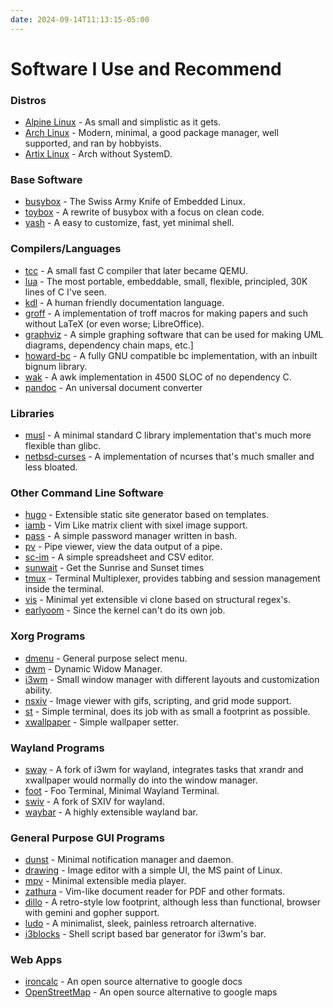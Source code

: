 ```yaml
---
date: 2024-09-14T11:13:15-05:00
---
```

# Software I Use and Recommend

### Distros

* [Alpine Linux](https://www.alpinelinux.org/) - As small and simplistic as it gets.
* [Arch Linux](https://archlinux.org/) - Modern, minimal, a good package manager, well supported, and ran by hobbyists.
* [Artix Linux](https://artixlinux.org/) - Arch without SystemD.

### Base Software

* [busybox](https://www.busybox.net) - The Swiss Army Knife of Embedded Linux.
* [toybox](https://landley.net/toybox/) - A rewrite of busybox with a focus on clean code.
* [yash](https://github.com/magicant/yash) - A easy to customize, fast, yet minimal shell.

### Compilers/Languages

* [tcc](https://bellard.org/tcc/) - A small fast C compiler that later became QEMU.
* [lua](https://www.lua.org/) - The most portable, embeddable, small, flexible, principled, 30K lines of C I've seen.
* [kdl](https://kdl.dev/) - A human friendly documentation language.
* [groff](https://www.gnu.org/software/groff/manual/groff.html) - A implementation of troff macros for making papers and such without LaTeX (or even worse; LibreOffice).
* [graphviz](https://graphviz.org/) - A simple graphing software that can be used for making UML diagrams, dependency chain maps, etc.]
* [howard-bc](https://github.com/gavinhoward/bc) - A fully GNU compatible bc implementation, with an inbuilt bignum library.
* [wak](https://github.com/raygard/wak) - A awk implementation in 4500 SLOC of no dependency C.
* [pandoc](https://pandoc.org/) - An universal document converter

### Libraries

* [musl](https://musl.libc.org) - A minimal standard C library implementation that's much more flexible than glibc.
* [netbsd-curses][ncurses implementations] - A implementation of ncurses that's much smaller and less bloated.

### Other Command Line Software

* [hugo](https://www.gohugo.io) - Extensible static site generator based on templates.
* [iamb](https://iamb.chat/) - Vim Like matrix client with sixel image support.
* [pass](https://www.passwordstore.org/) - A simple password manager written in bash.
* [pv](https://www.ivarch.com/programs/pv.shtml) - Pipe viewer, view the data output of a pipe.
* [sc-im](https://github.com/andmarti1424/sc-im) - A simple spreadsheet and CSV editor.
* [sunwait](https://github.com/risacher/sunwait) - Get the Sunrise and Sunset times
* [tmux](https://github.com/tmux/tmux) - Terminal Multiplexer, provides tabbing and session management inside the terminal.
* [vis](https://github.com/martanne/vis) - Minimal yet extensible vi clone based on structural regex's.
* [earlyoom](https://github.com/rfjakob/earlyoom) - Since the kernel can't do its own job.

### Xorg Programs

* [dmenu](https://tools.suckless.org/dmenu/) - General purpose select menu.
* [dwm](https://dwm.suckless.org) - Dynamic Widow Manager.
* [i3wm](https://i3wm.org/) - Small window manager with different layouts and customization ability.
* [nsxiv](https://codeberg.org/nsxiv/nsxiv/) - Image viewer with gifs, scripting, and grid mode support.
* [st](https://st.suckless.org) - Simple terminal, does its job with as small a footprint as possible.
* [xwallpaper](https://github.com/stoeckmann/xwallpaper) - Simple wallpaper setter.

### Wayland Programs

* [sway](https://swaywm.org/) - A fork of i3wm for wayland, integrates tasks that xrandr and xwallpaper would normally do into the window manager.
* [foot](https://codeberg.org/dnkl/foot/) - Foo Terminal, Minimal Wayland Terminal.
* [swiv](https://github.com/ShaqeelAhmad/swiv) - A fork of SXIV for wayland.
* [waybar](https://github.com/Alexays/Waybar) - A highly extensible wayland bar.

### General Purpose GUI Programs

* [dunst](https://github.com/dunst-project/dunst) - Minimal notification manager and daemon.
* [drawing](https://maoschanz.github.io/drawing/) - Image editor with a simple UI, the MS paint of Linux.
* [mpv](https://mpv.io/) - Minimal extensible media player.
* [zathura](https://pwmt.org/projects/zathura/) - Vim-like document reader for PDF and other formats.
* [dillo](https://dillo-browser.github.io/) - A retro-style low footprint, although less than functional, browser with gemini and gopher support.
* [ludo](https://github.com/libretro/ludos) - A minimalist, sleek, painless retroarch alternative.
* [i3blocks](https://vivien.github.io/i3blocks/) - Shell script based bar generator for i3wm's bar.

### Web Apps

* [ironcalc](https://github.com/ironcalc/ironcalc) - An open source alternative to google docs
* [OpenStreetMap](https://www.openstreetmap.org/) - An open source alternative to google maps

[^1]: btw

[OOXML]: http://noooxml.wikidot.com/
[SystemD-RedHat]: https://www.redhat.com/archives/fedora-devel-list/2008-January/msg00861.html
[sudo replacement]: https://mastodon.social/@pid_eins/112353324518585654
[tmuxissue]: https://github.com/tmux/tmux/issues/428
[RMSEML]: https://gcc.gnu.org/legacy-ml/gcc/2000-01/msg00572.html
[ncurses implementations]: https://github.com/sabotage-linux/netbsd-curses
[-ffunction-sections]: https://elinux.org/images/2/2d/ELC2010-gc-sections_Denys_Vlasenko.pdf

